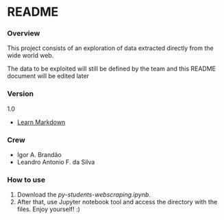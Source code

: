 # README #

### Overview ###

This project consists of an exploration of data extracted directly from the wide world web.

The data to be exploited will still be defined by the team and this README document will be edited later

### Version ###
1.0
* [Learn Markdown](https://bitbucket.org/tutorials/markdowndemo)

### Crew ###

* Igor A. Brandão
* Leandro Antonio F. da Silva

### How to use ###

1. Download the *py-students-webscraping.ipynb*. 
2. After that, use Jupyter notebook tool and access the directory with the files. Enjoy yourself! :)